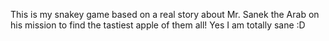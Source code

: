 This is my snakey game based on a real story about Mr. Sanek the Arab on his mission to find the tastiest apple of them all!
Yes I am totally sane :D